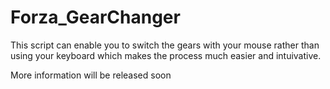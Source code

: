 # Forza_GearChanger

This script can enable you to switch the gears with your mouse rather than using your keyboard which makes the process much easier and intuivative.

More information will be released soon
